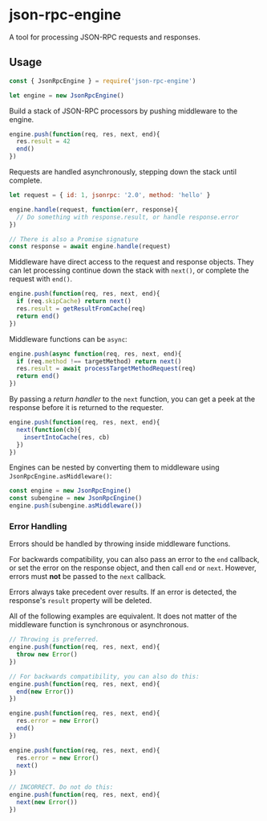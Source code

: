 # json-rpc-engine

A tool for processing JSON-RPC requests and responses.

## Usage

```js
const { JsonRpcEngine } = require('json-rpc-engine')

let engine = new JsonRpcEngine()
```

Build a stack of JSON-RPC processors by pushing middleware to the engine.

```js
engine.push(function(req, res, next, end){
  res.result = 42
  end()
})
```

Requests are handled asynchronously, stepping down the stack until complete.

```js
let request = { id: 1, jsonrpc: '2.0', method: 'hello' }

engine.handle(request, function(err, response){
  // Do something with response.result, or handle response.error
})

// There is also a Promise signature
const response = await engine.handle(request)
```

Middleware have direct access to the request and response objects.
They can let processing continue down the stack with `next()`, or complete the request with `end()`.

```js
engine.push(function(req, res, next, end){
  if (req.skipCache) return next()
  res.result = getResultFromCache(req)
  return end()
})
```

Middleware functions can be `async`:

```js
engine.push(async function(req, res, next, end){
  if (req.method !== targetMethod) return next()
  res.result = await processTargetMethodRequest(req)
  return end()
})
```

By passing a _return handler_ to the `next` function, you can get a peek at the response before it is returned to the requester.

```js
engine.push(function(req, res, next, end){
  next(function(cb){
    insertIntoCache(res, cb)
  })
})
```

Engines can be nested by converting them to middleware using `JsonRpcEngine.asMiddleware()`:

```js
const engine = new JsonRpcEngine()
const subengine = new JsonRpcEngine()
engine.push(subengine.asMiddleware())
```

### Error Handling

Errors should be handled by throwing inside middleware functions.

For backwards compatibility, you can also pass an error to the `end` callback,
or set the error on the response object, and then call `end` or `next`.
However, errors must **not** be passed to the `next` callback.

Errors always take precedent over results.
If an error is detected, the response's `result` property will be deleted.

All of the following examples are equivalent.
It does not matter of the middleware function is synchronous or asynchronous.

```js
// Throwing is preferred.
engine.push(function(req, res, next, end){
  throw new Error()
})

// For backwards compatibility, you can also do this:
engine.push(function(req, res, next, end){
  end(new Error())
})

engine.push(function(req, res, next, end){
  res.error = new Error()
  end()
})

engine.push(function(req, res, next, end){
  res.error = new Error()
  next()
})

// INCORRECT. Do not do this:
engine.push(function(req, res, next, end){
  next(new Error())
})
```
